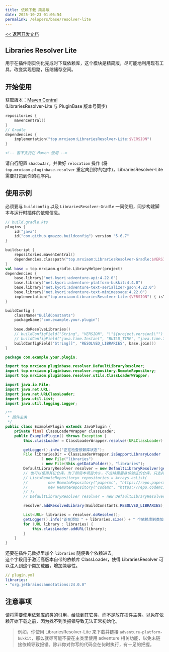 ```yaml
---
title: 依赖下载 简易版
date: 2025-10-23 01:06:54
permalink: /elopers/base/resolver-lite
---
```


[<< 返回开发文档](/elopers/base/intro)

## Libraries Resolver Lite

用于在插件刚实例化完成时下载依赖库，这个模块是精简版，尽可能地利用现有工具，改变实现思路，压缩储存空间。

## 开始使用

获取版本：[Maven Central](https://central.sonatype.com/artifact/top.mrxiaom/LibrariesResolver-Lite/versions)  
(LibrariesResolver-Lite 与 PluginBase 版本号同步)

```kotlin
repositories {
    mavenCentral()
}
// Gradle
dependencies {
    implementation("top.mrxiaom:LibrariesResolver-Lite:$VERSION")
}
```

```xml
<!-- 暂不支持在 Maven 使用 -->
```

请自行配置 `shadowJar`，并做好 `relocation` 操作 (将 `top.mrxiaom.pluginbase.resolver` 重定向到你的包中)，LibrariesResolver-Lite 需要打包到你的程序内。

## 使用示例

必须要与 `buildconfig` 以及 `LibrariesResolver-Gradle` 一同使用，同步构建脚本与运行时插件的依赖信息。

```kotlin
// build.gradle.kts
plugins {
    id("java")
    id("com.github.gmazzo.buildconfig") version "5.6.7"
}

buildscript {
    repositories.mavenCentral()
    dependencies.classpath("top.mrxiaom:LibrariesResolver-Gradle:$VERSION")
}
val base = top.mrxiaom.gradle.LibraryHelper(project)
dependencies {
    base.library("net.kyori:adventure-api:4.22.0")
    base.library("net.kyori:adventure-platform-bukkit:4.4.0")
    base.library("net.kyori:adventure-text-serializer-gson:4.22.0")
    base.library("net.kyori:adventure-text-minimessage:4.22.0")
    implementation("top.mrxiaom:LibrariesResolver-Lite:$VERSION") { isTransitive = false }
}

buildConfig {
    className("BuildConstants")
    packageName("com.example.your.plugin")
    
    base.doResolveLibraries()
    // buildConfigField("String", "VERSION", "\"${project.version}\"")
    // buildConfigField("java.time.Instant", "BUILD_TIME", "java.time.Instant.ofEpochSecond(${System.currentTimeMillis() / 1000L}L)")
    buildConfigField("String[]", "RESOLVED_LIBRARIES", base.join())
}
```

```java
package com.example.your.plugin;

import top.mrxiaom.pluginbase.resolver.DefaultLibraryResolver;
import top.mrxiaom.pluginbase.resolver.repository.RemoteRepository;
import top.mrxiaom.pluginbase.resolver.utils.ClassLoaderWrapper;

import java.io.File;
import java.net.URL;
import java.net.URLClassLoader;
import java.util.List;
import java.util.logging.Logger;

/**
 * 插件主类
 */
public class ExamplePlugin extends JavaPlugin {
    private final ClassLoaderWrapper classLoader;
    public ExamplePlugin() throws Exception {
        this.classLoader = ClassLoaderWrapper.resolve((URLClassLoader) getClassLoader());

        getLogger().info("正在检查依赖库状态");
        File librariesDir = ClassLoaderWrapper.isSupportLibraryLoader
                ? new File("libraries")
                : new File(this.getDataFolder(), "libraries");
        DefaultLibraryResolver resolver = new DefaultLibraryResolver(getLogger(), librariesDir);
        // 也可以使用其它仓库。为了精简本项目大小，不支持需要身份验证的仓库，只支持公开仓库
        // List<RemoteRepository> repositories = Arrays.asList(
        //         new RemoteRepository("papermc", "https://repo.papermc.io/repository/maven-public"),
        //         new RemoteRepository("codemc", "https://repo.codemc.io/repository/maven-public")
        // );
        // DefaultLibraryResolver resolver = new DefaultLibraryResolver(logger, librariesDir, repositories);

        resolver.addResolvedLibrary(BuildConstants.RESOLVED_LIBRARIES);

        List<URL> libraries = resolver.doResolve();
        getLogger().info("正在添加 " + libraries.size() + " 个依赖库到类加载器");
        for (URL library : libraries) {
            this.classLoader.addURL(library);
        }
    }
}
```

还要在插件元数据里加个 `libraries` 随便丢个依赖进去。  
这个字段用于激活高版本自带的依赖库 ClassLoader，使得 LibrariesResolver 可以注入到这个类加载器，增加兼容性。
```yaml
// plugin.yml
libraries:
- "org.jetbrains:annotations:24.0.0"
```

## 注意事项

请将需要使用依赖库的类的引用，给放到其它类，而不是放在插件主类。以免在依赖开始下载之前，因为找不到类报错导致无法正常初始化。

> 例如，你使用 LibrariesResolver-Lite 来下载并链接 `adventure-platform-bukkit`，那么就尽可能不要在主类里使用 adventure 相关功能，以免未链接依赖导致报错。除非你对你写的代码会在何时执行，有十足的把握。
